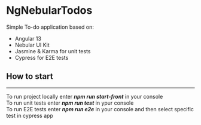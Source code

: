 # NgNebularTodos

Simple To-do application based on:
<ul>
    <li>Angular 13</li>
    <li>Nebular UI Kit</li>
    <li>Jasmine & Karma for unit tests</li>
    <li>Cypress for E2E tests</li>
</ul>

## How to start
----
To run project locally enter ***npm run start-front*** in your console  
To run unit tests enter ***npm run test*** in ypur console   
To run E2E tests enter ***npm run e2e*** in your console and then select specific test in cypress app

